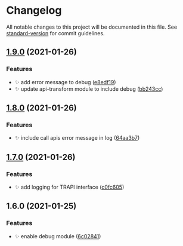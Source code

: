 # Changelog

All notable changes to this project will be documented in this file. See [standard-version](https://github.com/conventional-changelog/standard-version) for commit guidelines.

## [1.9.0](https://github.com/mokkapps/changelog-generator-demo/compare/v1.8.0...v1.9.0) (2021-01-26)


### Features

* :sparkles: add error message to debug ([e8edf19](https://github.com/mokkapps/changelog-generator-demo/commits/e8edf192425af0c293687891da98fdd5d282e2bd))
* :sparkles: update api-transform module to include debug ([bb243cc](https://github.com/mokkapps/changelog-generator-demo/commits/bb243cc6d21055575933e2828c35c3b4d01a464c))

## [1.8.0](https://github.com/mokkapps/changelog-generator-demo/compare/v1.7.0...v1.8.0) (2021-01-26)


### Features

* :sparkles: include call apis error message in log ([64aa3b7](https://github.com/mokkapps/changelog-generator-demo/commits/64aa3b735b98815fc63a92bcf330815c2da6f555))

## [1.7.0](https://github.com/mokkapps/changelog-generator-demo/compare/v1.6.0...v1.7.0) (2021-01-26)


### Features

* :sparkles: add logging for TRAPI interface ([c0fc605](https://github.com/mokkapps/changelog-generator-demo/commits/c0fc605a01fc4fdb232154a9f8900e1898b9c392))

## 1.6.0 (2021-01-25)


### Features

* :sparkles: enable debug module ([6c02841](https://github.com/mokkapps/changelog-generator-demo/commits/6c02841ccee287dadcf0d17354a38de3d065c37a))
